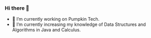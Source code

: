 ### Hi there 👋

- 🔭 I’m currently working on Pumpkin Tech.
- 🌱 I’m currently increasing my knowledge of Data Structures and Algorithms in Java and Calculus.

<!--
**allanrizza/allanrizza** is a ✨ _special_ ✨ repository because its `README.md` (this file) appears on your GitHub profile.

Here are some ideas to get you started:

- 🔭 I’m currently working on ...
- 🌱 I’m currently learning ...
- 👯 I’m looking to collaborate on ...
- 🤔 I’m looking for help with ...
- 💬 Ask me about ...
- 📫 How to reach me: ...
- 😄 Pronouns: ...
- ⚡ Fun fact: ...
-->
